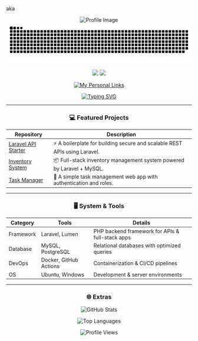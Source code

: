 aka
<div align="center">
  <img alt="Profile Image" height="250px" width="250px" src="https://files.catbox.moe/8mvnpf.jpg">

<picture>
  <source
    media="(prefers-color-scheme: dark)"
    srcset="https://raw.githubusercontent.com/platane/snk/output/github-contribution-grid-snake-dark.svg" />
  <source
    media="(prefers-color-scheme: light)"
    srcset="https://raw.githubusercontent.com/platane/snk/output/github-contribution-grid-snake.svg" />
  <img
    alt="github contribution grid snake animation"
    src="https://raw.githubusercontent.com/platane/snk/output/github-contribution-grid-snake.svg" />
</picture>

<p align="center">
  <img src="https://img.shields.io/github/followers/andre1985santos?label=Follow%20Me&style=social" />
  <img src="https://img.shields.io/github/stars/andre1985santos?style=social" /></p>
  
<p align="center">
  <a href="https://linktr.ee/andre1985santos">
  <img alt="My Personal Links" src="https://img.shields.io/static/v1?color=20883D&label=Social&message=Tap%20Here&style=flat&logo=amp&logoColor=ffffff&labelColor=334155"></a></p>
  
<a href="https://git.io/typing-svg"><img src="https://readme-typing-svg.demolab.com?font=Fira+Code&duration=1000&pause=1000&color=0095BB&center=true&width=435&lines=Backend+Developer+⚙️;Laravel+Specialist+🔥;API+Builder+📡;Database+Designer+🗄️;Open+Source+Contributor+🌍;Always+Learning+📚;Coding+Everyday+👨🏻‍💻" alt="Typing SVG" /></a>

---

<h3 id="projects">💻 Featured Projects</h3>
<table>
    <thead>
        <tr>
            <th>Repository</th>
            <th>Description</th>
        </tr>
    </thead>
    <tbody>
        <tr>
            <td><a href="https://github.com/andre1985santos/laravel-api-starter">Laravel API Starter</a></td>
            <td>⚡ A boilerplate for building secure and scalable REST APIs using Laravel.</td>
        </tr>
        <tr>
            <td><a href="https://github.com/andre1985santos/inventory-system">Inventory System</a></td>
            <td>📦 Full-stack inventory management system powered by Laravel + MySQL.</td>
        </tr>
        <tr>
            <td><a href="https://github.com/andre1985santos/task-manager">Task Manager</a></td>
            <td>📝 A simple task management web app with authentication and roles.</td>
        </tr>
    </tbody>
</table>

---

<h3 id="system-info">🖥️ System & Tools</h3>
<table>
    <thead>
        <tr>
            <th>Category</th>
            <th>Tools</th>
            <th>Details</th>
        </tr>
    </thead>
    <tbody>
        <tr>
            <td>Framework</td>
            <td>Laravel, Lumen</td>
            <td>PHP backend framework for APIs & full-stack apps</td>
        </tr>
        <tr>
            <td>Database</td>
            <td>MySQL, PostgreSQL</td>
            <td>Relational databases with optimized queries</td>
        </tr>
        <tr>
            <td>DevOps</td>
            <td>Docker, GitHub Actions</td>
            <td>Containerization & CI/CD pipelines</td>
        </tr>
        <tr>
            <td>OS</td>
            <td>Ubuntu, Windows</td>
            <td>Development & server environments</td>
        </tr>
    </tbody>
</table>

---

<h3>🌐 Extras</h3>

<p align="center">
  <img src="https://github-readme-stats.vercel.app/api?username=andre1985santos&show_icons=true&theme=tokyonight" width="450px" alt="GitHub Stats" />
</p>

<p align="center">
  <img src="https://github-readme-stats.vercel.app/api/top-langs/?username=andre1985santos&layout=compact&theme=tokyonight" width="400px" alt="Top Languages" />
</p>

<p align="center">
  <img src="https://komarev.com/ghpvc/?username=andre1985santos&label=Profile%20views&color=blue&style=social" alt="Profile Views" />
</p>
</div>
